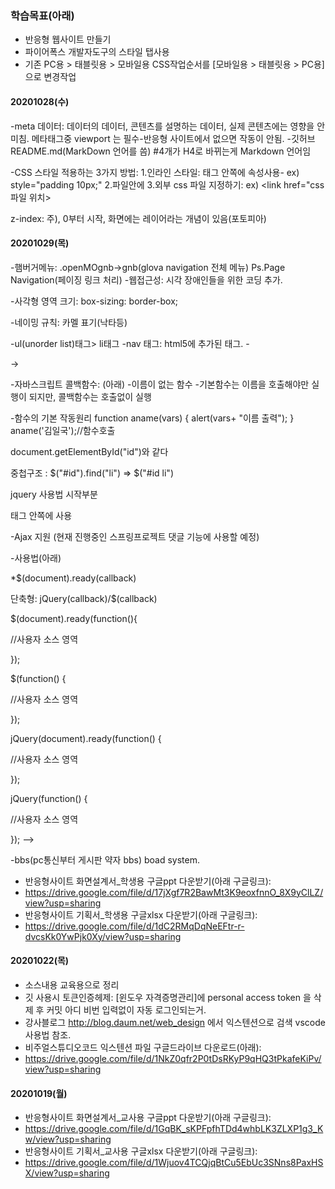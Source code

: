 ### 학습목표(아래)

- 반응형 웹사이트 만들기
- 파이어폭스 개발자도구의 스타일 탭사용
- 기존 PC용 > 태블릿용 > 모바일용 CSS작업순서를 [모바일용 > 태블릿용 > PC용] 으로 변경작업

#### 20201028(수)
-meta 데이터: 데이터의 데이터, 콘텐츠를 설명하는 데이터, 실제 콘텐츠에는 영향을 안미침.
메타태그중 viewport 는 필수-반응형 사이트에서 없으면 작동이 안됨.
-깃허브 README.md(MarkDown 언어를 씀) 
#4개가 H4로 바뀌는게 Markdown 언어임

-CSS 스타일 적용하는 3가지 방법: 
1.인라인 스타일: 태그 안쪽에  속성사용- ex) style="padding 10px;"
2.파일안에 <style>태그 사용: <style> </style>
3.외부 css 파일 지정하기: ex) <link href="css파일 위치>

z-index: 주), 0부터 시작, 
화면에는 레이어라는 개념이 있음(포토피아)

#### 20201029(목)
-햄버거메뉴: .openMOgnb->gnb(glova navigation 전체 메뉴)
Ps.Page Navigation(페이징 링크 처리)
-웹접근성: 시각 장애인들을 위한 코딩 추가.

-사각형 영역 크기: box-sizing: border-box;

-네이밍 규칙: 카멜 표기(낙타등)

-ul(unorder list)태그> li태그
-nav 태그: html5에 추가된 태그.
-<div id="nav"></div> -> <nav></nav>

-자바스크립트 콜백함수: (아래)
-이름이 없는 함수
-기본함수는 이름을 호출해야만 실행이 되지만, 콜백함수는 호출없이 실행

-함수의 기본 작동원리
function aname(vars) {
    alert(vars+ "이름 출력");
}
aname('김일국');//함수호출

<!-- -j쿼리: 네이티브 자바스크립트 단축키워드로 사용.
j쿼리 코어를 가져와서 사용.
JQuery 연습(아래)
1. jQuery 개요
  -개요 : 자바 스크립트 라이브러리 중 대표적임.

 - DOM엘리먼트 하나하나 접근하여 작업을 수행

    -페이지에 강력한 CSS를 추가

    -엘리먼트 속성 변경, 엘리먼트를 추가

  -특징 : DOM 엘리먼트셀렉터(DOM: HTML, XML을 제어)

 html태그선택 : $("a"),$("div")

 CSS클래스선택 : $(".클래스명"), $("태그, 클래스명")

 CSS ID선택 : $("#id") --> document.getElementById("id")와 같다

 중첩구조 : $("#id").find("li") => $("#id li")

 jquery 사용법 시작부분

<script type="text/javascript" src="jquery.js"></script>
<head> 태그 안쪽에 사용 </head>


 -Ajax 지원 (현재 진행중인 스프링프로젝트 댓글 기능에 사용할 예정)

 -사용법(아래)

 *$(document).ready(callback)

   단축형: jQuery(callback)/$(callback) 

  $(document).ready(function(){

   //사용자 소스 영역

  });

  $(function() {

  //사용자 소스 영역

  });

  jQuery(document).ready(function() {

  //사용자 소스 영역

  });

  jQuery(function() {

  //사용자 소스 영역

  }); -->

-bbs(pc통신부터 게시판 약자 bbs) boad system.

- 반응형사이트 화면설계서_학생용 구글ppt 다운받기(아래 구글링크):
- https://drive.google.com/file/d/17jXgf7R2BawMt3K9eoxfnnO_8X9yClLZ/view?usp=sharing
- 반응형사이트 기획서_학생용 구글xlsx 다운받기(아래 구글링크):
- https://drive.google.com/file/d/1dC2RMqDqNeEFtr-r-dvcsKk0YwPjk0Xy/view?usp=sharing

#### 20201022(목)

- 소스내용 교육용으로 정리
- 깃 사용시 토큰인증헤제: [윈도우 자격증명관리]에 personal access token 을 삭제 후 커밋
아디 비번 입력없이 자동 로그인되는거.
- 강사블로그 http://blog.daum.net/web_design 에서 익스텐션으로 검색 vscode 사용법 참조.
- 비주얼스튜디오코드 익스텐션 파일 구글드라이브 다운로드(아래):
- https://drive.google.com/file/d/1NkZ0qfr2P0tDsRKyP9qHQ3tPkafeKiPv/view?usp=sharing

#### 20201019(월)

- 반응형사이트 화면설계서_교사용 구글ppt 다운받기(아래 구글링크):
- https://drive.google.com/file/d/1GqBK_sKPFpfhTDd4whbLK3ZLXP1g3_Kw/view?usp=sharing
- 반응형사이트 기획서_교사용 구글xlsx 다운받기(아래 구글링크):
- https://drive.google.com/file/d/1Wjuov4TCQjqBtCu5EbUc3SNns8PaxHSX/view?usp=sharing
